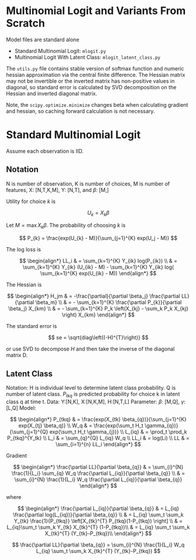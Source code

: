 # Multinomial Logit and Variants From Scratch
Model files are standard alone
* Standard Multinomial Logit: `mlogit.py`
* Multinomial Logit With Latent Class: `mlogit_latent_class.py`

The `utils.py` file contains stable version of softmax function and numeric hessian approximation via the central finite difference. The Hessian matrix may not be invertible or the inverted matrix has non-positive values in diagonal, so standard error is calculated by SVD decomposition on the Hessian and inverted diagonal matrix. 

Note, the `scipy.optimize.minimize` changes beta when calculating gradient and hessian, so caching forward calculation is not necessary.

# Standard Multinomial Logit

Assume each observation is IID.

## Notation

N is number of observation, K is number of choices, M is number of features, X: [N,T,K,M], Y: [N,T], and $\beta$: [M,]

Utility for choice $k$ is 

$$
U_{k} = X_{k}\beta
$$

Let $M =  \max X_k \beta$. The probability of choosing $k$ is 

$$
P_{k} = \frac{exp(U_{k} - M)}{\sum_{j=1}^{K} exp(U_j - M)}
$$

The log loss is 

$$
\begin{align*}
LL_i & = \sum_{k=1}^{K} Y_{ik} log(P_{ik}) \\
 & = \sum_{k=1}^{K} Y_{ik} (U_{ik} - M) - \sum_{k=1}^{K} Y_{ik} log( \sum_{k=1}^{K} exp(U_{ik} - M))
\end{align*}
$$

The Hessian is 

$$
\begin{align*}
H_jm & = -\frac{\partial}{\partial \beta_j} \frac{\partial LL}{\partial \beta_m} \\ 
& = - \sum_{k=1}^{K} \frac{\partial P_{k}}{\partial \beta_j} X_{km} \\ 
& = - \sum_{k=1}^{K} P_k \left(X_{kj} - \sum_k P_k X_{kj} \right) X_{km}
\end{align*}
$$

The standard error is 

$$
se = \sqrt{diag\left((-H)^{T}\right)}
$$

or use SVD to decompose $H$ and then take the inverse of the diagonal matrix D. 

## Latent Class 
Notation: H is individual level to determine latent class probability. Q is number of latent class.  $P_{tkq}$ is predicted probability for choice k in latent class q at time t. 
Data: Y:[N,K], X:[N,K,M], H:[N,T,L]
Parameter: $\beta$: [M,Q], $\gamma$:[L,Q]
Model: 

$$
\begin{align*}
P_{tkq}  & = \frac{exp(X_{tk} \beta_{q})}{\sum_{j=1}^{K} exp(X_{tj} \beta_q)} \\
W_q & =  \frac{exp(\sum_t H_t \gamma_{q})}{\sum_{j=1}^{Q} exp(\sum_t H_t \gamma_{j})} \\
L_{iq} & = \prod_t \prod_k P_{tkq}^{Y_tk} \\
L_i & = \sum_{q}^{Q} L_{iq} W_q \\
LL_i & = log(Li) \\
LL & = \sum_{i=1}^{n} LL_i
\end{align*}
$$

Gradient

$$
\begin{align*}
\frac{\partial LL}{\partial \beta_{q}} & = \sum_{i}^{N} \frac{1}{L_i} \sum_{q} W_q \frac{\partial L_{iq}}{\partial \beta_{q}} \\
& = \sum_{i}^{N} \frac{1}{L_i}   W_q \frac{\partial L_{iq}}{\partial \beta_{q}}
\end{align*}
$$

where 

$$
\begin{align*}
 \frac{\partial L_{iq}}{\partial \beta_{q}} & = L_{iq} \frac{\partial log(L_{iq})}{\partial \beta_{q}} \\
 & = L_{iq} \sum_t \sum_k Y_{tk} \frac{1}{P_{tkq}} \left[X_{tk}^{T} P_{tkq}(1-P_{tkq}) \right]  \\
 & = L_{iq}\sum_t \sum_k Y_{tk} X_{tk}^{T} (1-P_{tkq})\\
 & = L_{iq} \sum_t \sum_k  X_{tk}^{T} (Y_{tk}-P_{tkq})\\
\end{align*}
$$

$$
\frac{\partial LL}{\partial \beta_{q}}  = \sum_{i}^{N} \frac{1}{L_i}   W_q  L_{iq} \sum_t \sum_k  X_{tk}^{T} (Y_{tk}-P_{tkq})
$$
